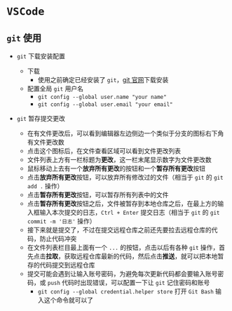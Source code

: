 # `VSCode`

## `git` 使用

- `git` 下载安装配置

  - 下载
    - 使用之前确定已经安装了 `git`，[git 官网](https://git-scm.com/downloads)下载安装
  - 配置全局 `git` 用户名
    - `git config --global user.name "your name"`
    - `git config --global user.email "your email"`

- `git` 暂存提交更改
  - 在有文件更改后，可以看到编辑器左边侧边一个类似于分支的图标右下角有文件更改数
  - 点击这个图标后，在文件查看区域可以看到文件更改列表
  - 文件列表上方有一栏标题为**更改**，这一栏末尾显示数字为文件更改数
  - 鼠标移动上去有一个**放弃所有更改**的按钮和一个**暂存所有更改**按钮
  - 点击**放弃所有更改**按钮，可以放弃所有修改过的文件（相当于 `git` 的 `git add .` 操作）
  - 点击**暂存所有更改**按钮，可以暂存所有列表中的文件
  - 点击**暂存所有更改**按钮之后，文件被暂存到本地仓库之后，在最上方的输入框输入本次提交的日志，`Ctrl + Enter` 提交日志（相当于 `git` 的 `git commit -m '日志'` 操作）
  - 接下来就是提交了，不过在提交远程仓库之前还先要拉去远程仓库的代码，防止代码冲突
  - 在文件列表栏目最上面有一个 `...` 的按钮，点击以后有各种 `git` 操作，首先点击**拉取**，获取远程仓库最新的代码，然后点击**推送**，就可以把本地暂存的代码提交到远程仓库
  - 提交可能会遇到让输入账号密码，为避免每次更新代码都会要输入账号密码，或 `push` 代码时出现错误，可以配置一下让 `git` 记住密码和账号
    - `git config --global credential.helper store` 打开 `Git Bash` 输入这个命令就可以了
